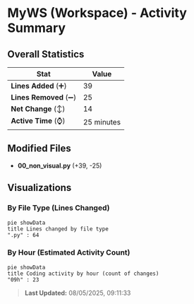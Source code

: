 # MyWS (Workspace) - Activity Summary 

## Overall Statistics

| Stat                   | Value                                                             |
| ---------------------- | ----------------------------------------------------------------- |
| **Lines Added** (➕)   | 39                                          |
| **Lines Removed** (➖) | 25                                        |
| **Net Change** (↕)    | 14                |
| **Active Time** (⌚)   | 25 minutes |


## Modified Files
- **00_non_visual.py** (+39, -25)

## Visualizations

### By File Type (Lines Changed)

```mermaid
pie showData
title Lines changed by file type
".py" : 64
```

### By Hour (Estimated Activity Count)

```mermaid
pie showData
title Coding activity by hour (count of changes)
"09h" : 23
```


> **Last Updated:** 08/05/2025, 09:11:33